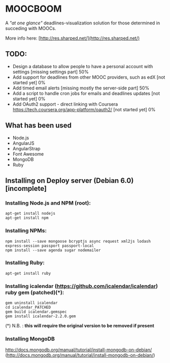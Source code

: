# MOOCBOOM #

A *"at one glance"* deadlines-visualization solution for those determined in succeding with MOOCs.

More info here: [http://res.sharped.net/](http://res.sharped.net/)

## TODO:
* Design a database to allow people to have a personal account with settings [missing settings part] 50%
* Add support for deadlines from other MOOC providers, such as edX [not started yet] 0%
* Add timed email alerts [missing mostly the server-side part] 50%
* Add a script to handle cron jobs for emails and deadlines updates [not started yet] 0%
* Add OAuth2 support - direct linking with Coursera https://tech.coursera.org/app-platform/oauth2/ [not started yet] 0%

## What has been used
* Node.js
* AngularJS
* AngularStrap
* Font Awesome
* MongoDB
* Ruby

## Installing on Deploy server (Debian 6.0) [incomplete]

### Installing Node.js and NPM (root):

    apt-get install nodejs
    apt-get install npm

### Installing NPMs:

    npm install --save mongoose bcryptjs async request xml2js lodash express-session passport passport-local
    npm install --save agenda sugar nodemailer

### Installing Ruby:

    apt-get install ruby
   
### Installing icalendar (https://github.com/icalendar/icalendar) ruby gem (patched)(*):

    gem uninstall icalendar
    cd icalendar_PATCHED
    gem build icalendar.gemspec 
    gem install icalendar-2.2.0.gem 

(\*) N.B. : **this will require the original version to be removed if present**

### Installing MongoDB

http://docs.mongodb.org/manual/tutorial/install-mongodb-on-debian/ (http://docs.mongodb.org/manual/tutorial/install-mongodb-on-debian/)